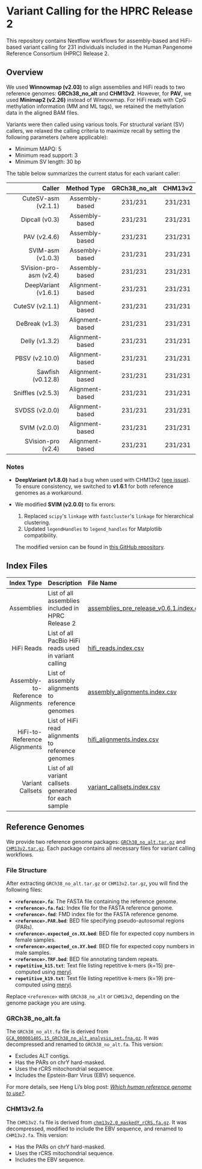# Variant Calling for the HPRC Release 2

This repository contains Nextflow workflows for assembly-based and HiFi-based variant calling for 231 individuals included in the Human Pangenome Reference Consortium (HPRC) Release 2.

## Overview

We used **Winnowmap (v2.03)** to align assemblies and HiFi reads to two reference genomes: **GRCh38\_no\_alt** and **CHM13v2**. However, for **PAV**, we used **Minimap2 (v2.26)** instead of Winnowmap. For HiFi reads with CpG methylation information (MM and ML tags), we retained the methylation data in the aligned BAM files.

Variants were then called using various tools. For structural variant (SV) callers, we relaxed the calling criteria to maximize recall by setting the following parameters (where applicable):

- Minimum MAPQ: 5
- Minimum read support: 3
- Minimum SV length: 30 bp

The table below summarizes the current status for each variant caller:

| Caller                 | Method Type     | GRCh38\_no\_alt | CHM13v2 |
| ---------------------: | :-------------: | :-------------: | :-----: |
| CuteSV-asm (v2.1.1)    | Assembly-based  | 231/231         | 231/231 |
| Dipcall (v0.3)         | Assembly-based  | 231/231         | 231/231 |
| PAV (v2.4.6)           | Assembly-based  | 231/231         | 231/231 |
| SVIM-asm (v1.0.3)      | Assembly-based  | 231/231         | 231/231 |
| SVision-pro-asm (v2.4) | Assembly-based  | 231/231         | 231/231 |
| DeepVariant (v1.6.1)   | Alignment-based | 231/231         | 231/231 |
| CuteSV (v2.1.1)        | Alignment-based | 231/231         | 231/231 |
| DeBreak (v1.3)         | Alignment-based | 231/231         | 231/231 |
| Delly (v1.3.2)         | Alignment-based | 231/231         | 231/231 |
| PBSV (v2.10.0)         | Alignment-based | 231/231         | 231/231 |
| Sawfish (v0.12.8)      | Alignment-based | 231/231         | 231/231 |
| Sniffles (v2.5.3)      | Alignment-based | 231/231         | 231/231 |
| SVDSS (v2.0.0)         | Alignment-based | 231/231         | 231/231 |
| SVIM (v2.0.0)          | Alignment-based | 231/231         | 231/231 |
| SVision-pro (v2.4)     | Alignment-based | 231/231         | 231/231 |

### Notes

- **DeepVariant (v1.8.0)** had a bug when used with CHM13v2 ([see issue](https://github.com/google/deepvariant/issues/912#issuecomment-2552635974)). To ensure consistency, we switched to **v1.6.1** for both reference genomes as a workaround.
- We modified **SVIM (v2.0.0)** to fix errors:

  1. Replaced `scipy`'s `linkage` with `fastcluster`'s `linkage` for hierarchical clustering.
  2. Updated `legendHandles` to `legend_handles` for Matplotlib compatibility.

  The modified version can be found in [this GitHub repository](https://github.com/wwliao/svim).

## Index Files

| Index Type                       | Description                                            | File Name |
| -------------------------------: | :----------------------------------------------------- | :-------- |
| Assemblies                       | List of all assemblies included in HPRC Release 2      | [assemblies_pre_release_v0.6.1.index.csv](https://github.com/human-pangenomics/hprc_intermediate_assembly/blob/main/data_tables/assemblies_pre_release_v0.6.1.index.csv) |
| HiFi Reads                       | List of all PacBio HiFi reads used in variant calling  | [hifi_reads.index.csv](https://github.com/wwliao/hprc_release2_variant_calling/blob/main/data_tables/hifi_reads.index.csv)|
| Assembly-to-Reference Alignments | List of assembly alignments to reference genomes       | [assembly_alignments.index.csv](https://github.com/wwliao/hprc_release2_variant_calling/blob/main/data_tables/assembly_alignments.index.csv)|
| HiFi-to-Reference Alignments     | List of HiFi read alignments to reference genomes      | [hifi_alignments.index.csv](https://github.com/wwliao/hprc_release2_variant_calling/blob/main/data_tables/hifi_alignments.index.csv)|
| Variant Callsets                 | List of all variant callsets generated for each sample | [variant_callsets.index.csv](https://github.com/wwliao/hprc_release2_variant_calling/blob/main/data_tables/variant_callsets.index.csv)|

## Reference Genomes

We provide two reference genome packages: [`GRCh38_no_alt.tar.gz`](https://s3-us-west-2.amazonaws.com/human-pangenomics/submissions/40399FDD-59DE-43D1-B3A3-DFF0C6E64FAC--YALE_VARIANT_CALLS_R2/references/GRCh38_no_alt.tar.gz) and [`CHM13v2.tar.gz`](https://s3-us-west-2.amazonaws.com/human-pangenomics/submissions/40399FDD-59DE-43D1-B3A3-DFF0C6E64FAC--YALE_VARIANT_CALLS_R2/references/CHM13v2.tar.gz). Each package contains all necessary files for variant calling workflows.

### File Structure

After extracting `GRCh38_no_alt.tar.gz` or `CHM13v2.tar.gz`, you will find the following files:

- **`<reference>.fa`**: The FASTA file containing the reference genome.
- **`<reference>.fa.fai`**: Index file for the FASTA reference genome.
- **`<reference>.fmd`**: FMD index file for the FASTA reference genome.
- **`<reference>.PAR.bed`**: BED file specifying pseudo-autosomal regions (PARs).
- **`<reference>.expected_cn.XX.bed`**: BED file for expected copy numbers in female samples.
- **`<reference>.expected_cn.XY.bed`**: BED file for expected copy numbers in male samples.
- **`<reference>.TRF.bed`**: BED file annotating tandem repeats.
- **`repetitive_k15.txt`**: Text file listing repetitive k-mers (k=15) pre-computed using [meryl](https://github.com/marbl/meryl).
- **`repetitive_k19.txt`**: Text file listing repetitive k-mers (k=19) pre-computed using [meryl](https://github.com/marbl/meryl).

Replace `<reference>` with `GRCh38_no_alt` or `CHM13v2`, depending on the genome package you are using.

### GRCh38\_no\_alt.fa

The `GRCh38_no_alt.fa` file is derived from [`GCA_000001405.15_GRCh38_no_alt_analysis_set.fna.gz`](https://ftp.ncbi.nlm.nih.gov/genomes/all/GCA/000/001/405/GCA_000001405.15_GRCh38/seqs_for_alignment_pipelines.ucsc_ids/GCA_000001405.15_GRCh38_no_alt_analysis_set.fna.gz). It was decompressed and renamed to `GRCh38_no_alt.fa`. This version:

- Excludes ALT contigs.
- Has the PARs on chrY hard-masked.
- Uses the rCRS mitochondrial sequence.
- Includes the Epstein-Barr Virus (EBV) sequence.

For more details, see Heng Li’s blog post: [_Which human reference genome to use?_](https://lh3.github.io/2017/11/13/which-human-reference-genome-to-use).

### CHM13v2.fa

The `CHM13v2.fa` file is derived from [`chm13v2.0_maskedY_rCRS.fa.gz`](https://s3-us-west-2.amazonaws.com/human-pangenomics/T2T/CHM13/assemblies/analysis_set/chm13v2.0_maskedY_rCRS.fa.gz). It was decompressed, modified to include the EBV sequence, and renamed to `CHM13v2.fa`. This version:

- Has the PARs on chrY hard-masked.
- Uses the rCRS mitochondrial sequence.
- Includes the EBV sequence.

